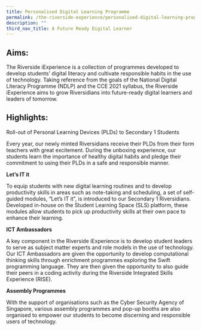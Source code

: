 ```yaml
---
title: Personalised Digital Learning Programme
permalink: /the-riverside-experience/personalised-digital-learning-programme/
description: ""
third_nav_title: A Future Ready Digital Learner
---
```

## Aims:


The Riverside iExperience is a collection of programmes developed to develop students’ digital literacy and cultivate responsible habits in the use of technology. Taking reference from the goals of the National Digital Literacy Programme (NDLP) and the CCE 2021 syllabus, the Riverside iExperience aims to grow Riversidians into future-ready digital learners and leaders of tomorrow.

## Highlights:

Roll-out of Personal Learning Devices (PLDs) to Secondary 1 Students

Every year, our newly minted Riversidians receive their PLDs from their form teachers with great excitement. During the unboxing experience, our students learn the importance of healthy digital habits and pledge their commitment to using their PLDs in a safe and responsible manner.

  

**Let’s IT it**

To equip students with new digital learning routines and to develop productivity skills in areas such as note-taking and scheduling, a set of self-guided modules, “Let’s IT it”, is introduced to our Secondary 1 Riversidians. Developed in-house on the Student Learning Space (SLS) platform, these modules allow students to pick up productivity skills at their own pace to enhance their learning.

  

**ICT Ambassadors**

A key component in the Riverside iExperience is to develop student leaders to serve as subject matter experts and role models in the use of technology. Our ICT Ambassadors are given the opportunity to develop computational thinking skills through enrichment programmes exploring the Swift programming language. They are then given the opportunity to also guide their peers in a coding activity during the Riverside Integrated Skills Experience (RISE).

  

**Assembly Programmes**

With the support of organisations such as the Cyber Security Agency of Singapore, various assembly programmes and pop-up booths are also organised to empower our students to become discerning and responsible users of technology.

